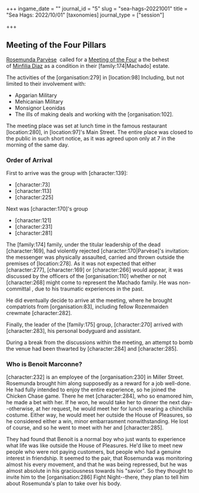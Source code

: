 +++
ingame_date = ""
journal_id = "5"
slug = "sea-hags-20221001"
title = "Sea Hags: 2022/10/01"
[taxonomies]
journal_type = ["session"]

+++

Meeting of the Four Pillars
---------------------------

[Rosemunda Parvèse](https://campaigns.home.thekennel.info/en-US/campaign/1/notes/9/edit#)  called for a [Meeting of the Four](https://campaigns.home.thekennel.info/en-US/campaign/1/notes/9/edit#) a the behest of [Minfilia Diaz](https://campaigns.home.thekennel.info/en-US/campaign/1/notes/9/edit#) as a condition in their \[family:174|Machado\] estate.

The activities of the \[organisation:279\] in \[location:98\] Including, but not limited to their involvement with:

*   Apgarian Military
*   Mehicanian Military
*   Monsignor Leonidas
*   The ills of making deals and working with the \[organisation:102\].

The meeting place was set at lunch time in the famous restaurant \[location:280\], in \[location:97\]'s Main Street. The entire place was closed to the public in such short notice, as it was agreed upon only at 7 in the morning of the same day.

### Order of Arrival

First to arrive was the group with \[character:139\]:

*   \[character:73\]
*   \[character:113\]
*   \[character:225\]

Next was \[character:170\]'s group

*   \[character:121\]
*   \[character:231\]
*   \[character:281\]

The \[family:174\] family, under the titular leadership of the dead \[character:169\], had violently rejected \[character:170|Parvèse\]'s invitation: the messenger was physically assaulted, carried and thrown outside the premises of \[location:278\]. As it was not expected that either \[character:277\], \[character:169\] or \[character:266\] would appear, it was discussed by the officers of the \[organisation:110\] whether or not \[character:268\] might come to represent the Machado family. He was non-committal , due to his traumatic experiences in the past. 

He did eventually decide to arrive at the meeting, where he brought compatriots from \[organisation:83\], including fellow Rozenmaiden crewmate \[character:282\].

Finally, the leader of the \[family:175\] group, \[character:270\] arrived with \[character:283\], his personal bodyguard and assistant.

During a break from the discussions within the meeting, an attempt to bomb the venue had been thwarted by \[character:284\] and \[character:285\].

### Who is Benoit Marconne?

\[character:232\] is an employee of the \[organisation:230\] in Miller Street. Rosemunda brought him along supposedly as a reward for a job well-done. He had fully intended to enjoy the entire experience, so he joined the Chicken Chase game. There he met \[character:284\], who so enamored him, he made a bet with her. If he won, he would take her to dinner the next day--otherwise, at her request, he would meet her for lunch wearing a chinchilla costume. Either way, he would meet her outside the House of Pleasures, so he considered either a win, minor embarrasment nonwithstanding. He lost of course, and so he went to meet with her and \[character:285\].

They had found that Benoit is a normal boy who just wants to experience what life was like outside the House of Pleasures. He'd like to meet new people who were not paying customers, but people who had a genuine interest in friendship. It seemed to the pair, that Rosemunda was monitoring almost his every movement, and that he was being repressed, but he was almost absolute in his graciousness towards his "savior". So they thought to invite him to the \[organisation:286\] Fight Night--there, they plan to tell him about Rosemunda's plan to take over his body.
